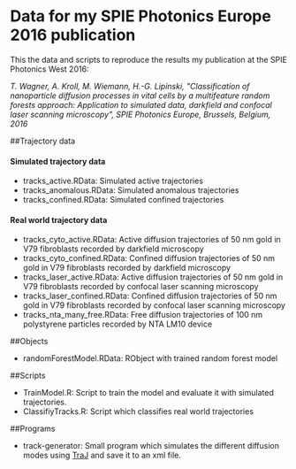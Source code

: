 # Data for my SPIE Photonics Europe 2016 publication

This the data and scripts to reproduce the results my publication at the SPIE Photonics West 2016:

*T. Wagner, A. Kroll, M. Wiemann, H.-G. Lipinski, "Classification of nanoparticle diffusion processes in vital cells by a multifeature random forests approach: Application to simulated data, darkfield and confocal laser scanning microscopy", SPIE Photonics Europe, Brussels, Belgium, 2016*

##Trajectory data
#### Simulated trajectory data
* tracks_active.RData: Simulated active trajectories
* tracks_anomalous.RData: Simulated anomalous trajectories
* tracks_confined.RData: Simulated confined trajectories
 
#### Real world trajectory data
* tracks_cyto_active.RData:  Active diffusion trajectories of 50 nm gold in V79 fibroblasts recorded by darkfield microscopy
* tracks_cyto_confined.RData: Confined diffusion trajectories of 50 nm gold in V79 fibroblasts recorded by darkfield microscopy
* tracks_laser_active.RData: Active diffusion trajectories of 50 nm gold in V79 fibroblasts recorded by confocal laser scanning microscopy
* tracks_laser_confined.RData: Confined diffusion trajectories of 50 nm gold in V79 fibroblasts recorded by confocal laser scanning microscopy
* tracks_nta_many_free.RData: Free diffusion trajectories of 100 nm polystyrene particles recorded by NTA LM10 device

##Objects
* randomForestModel.RData: RObject with trained random forest model

##Scripts
* TrainModel.R: Script to train the model and evaluate it with simulated trajectories.
* ClassifiyTracks.R: Script which classifies real world trajectories

##Programs
* track-generator: Small program which simulates the different diffusion modes using [TraJ](https://github.com/thorstenwagner/TraJ) and save it to an xml file.

